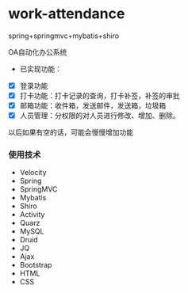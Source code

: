 # work-attendance
spring+springmvc+mybatis+shiro

 OA自动化办公系统
 
- 已实现功能：

- [x] 登录功能
- [x] 打卡功能：打卡记录的查询，打卡补签，补签的审批
- [x] 邮箱功能：收件箱，发送邮件，发送箱，垃圾箱
- [x] 人员管理：分权限的对人员进行修改、增加、删除。

 以后如果有空的话，可能会慢慢增加功能
 
 ### 使用技术
 
 - Velocity
 - Spring
 - SpringMVC
 - Mybatis
 - Shiro
 - Activity
 - Quarz
 - MySQL
 - Druid
 - JQ
 - Ajax
 - Bootstrap
 - HTML
 - CSS






